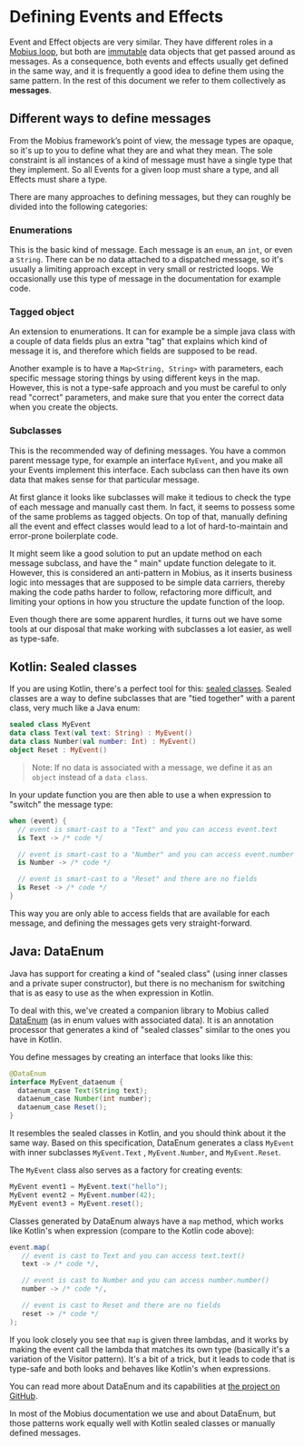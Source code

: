 # Defining Events and Effects

Event and Effect objects are very similar. They have different roles in
a [Mobius loop](../reference-guide/Mobius-Loop.md), but both are [immutable](./Immutability.md) data
objects that get passed around as messages. As a consequence, both events and effects usually get
defined in the same way, and it is frequently a good idea to define them using the same pattern. In
the rest of this document we refer to them collectively as **messages**.

## Different ways to define messages

From the Mobius framework’s point of view, the message types are opaque, so it's up to you to define
what they are and what they mean. The sole constraint is all instances of a kind of message must
have a single type that they implement. So all Events for a given loop must share a type, and all
Effects must share a type.

There are many approaches to defining messages, but they can roughly be divided into the following
categories:

### Enumerations

This is the basic kind of message. Each message is an `enum`, an `int`, or even a `String`. There
can be no data attached to a dispatched message, so it's usually a limiting approach except in very
small or restricted loops. We occasionally use this type of message in the documentation for example
code.

### Tagged object

An extension to enumerations. It can for example be a simple java class with a couple of data fields
plus an extra "tag" that explains which kind of message it is, and therefore which fields are
supposed to be read.

Another example is to have a `Map<String, String>` with parameters, each specific message storing
things by using different keys in the map. However, this is not a type-safe approach and you must be
careful to only read "correct" parameters, and make sure that you enter the correct data when you
create the objects.

### Subclasses

This is the recommended way of defining messages. You have a common parent message type, for example
an interface `MyEvent`, and you make all your Events implement this interface. Each subclass can
then have its own data that makes sense for that particular message.

At first glance it looks like subclasses will make it tedious to check the type of each message and
manually cast them. In fact, it seems to possess some of the same problems as tagged objects. On top
of that, manually defining all the event and effect classes would lead to a lot of hard-to-maintain
and error-prone boilerplate code.

It might seem like a good solution to put an update method on each message subclass, and have the "
main" update function delegate to it. However, this is considered an anti-pattern in Mobius, as it
inserts business logic into messages that are supposed to be simple data carriers, thereby making
the code paths harder to follow, refactoring more difficult, and limiting your options in how you
structure the update function of the loop.

Even though there are some apparent hurdles, it turns out we have some tools at our disposal that
make working with subclasses a lot easier, as well as type-safe.

## Kotlin: Sealed classes

If you are using Kotlin, there's a perfect tool for
this: [sealed classes](https://kotlinlang.org/docs/reference/sealed-classes.html). Sealed classes
are a way to define subclasses that are "tied together" with a parent class, very much like a Java
enum:

```kotlin
sealed class MyEvent
data class Text(val text: String) : MyEvent()
data class Number(val number: Int) : MyEvent()
object Reset : MyEvent()
```

> Note: If no data is associated with a message, we define it as an `object` instead of a `data class`.

In your update function you are then able to use a when expression to "switch" the message type:

```kotlin
when (event) {
  // event is smart-cast to a "Text" and you can access event.text
  is Text -> /* code */

  // event is smart-cast to a "Number" and you can access event.number
  is Number -> /* code */

  // event is smart-cast to a "Reset" and there are no fields
  is Reset -> /* code */
}
```

This way you are only able to access fields that are available for each message, and defining the
messages gets very straight-forward.

## Java: DataEnum

Java has support for creating a kind of "sealed class" (using inner classes and a private super
constructor), but there is no mechanism for switching that is as easy to use as the when expression
in Kotlin.

To deal with this, we've created a companion library to Mobius
called [DataEnum](https://github.com/spotify/dataenum) (as in enum values with associated data). It
is an annotation processor that generates a kind of "sealed classes" similar to the ones you have in
Kotlin.

You define messages by creating an interface that looks like this:

```java
@DataEnum
interface MyEvent_dataenum {
  dataenum_case Text(String text);
  dataenum_case Number(int number);
  dataenum_case Reset();
}
```

It resembles the sealed classes in Kotlin, and you should think about it the same way. Based on this
specification, DataEnum generates a class `MyEvent` with inner subclasses `MyEvent.Text`
, `MyEvent.Number`, and `MyEvent.Reset`.

The `MyEvent` class also serves as a factory for creating events:

```java
MyEvent event1 = MyEvent.text("hello");
MyEvent event2 = MyEvent.number(42);
MyEvent event3 = MyEvent.reset();
```

Classes generated by DataEnum always have a `map` method, which works like Kotlin's when
expression (compare to the Kotlin code above):

```java
event.map(
   // event is cast to Text and you can access text.text()
   text -> /* code */,

   // event is cast to Number and you can access number.number()
   number -> /* code */,

   // event is cast to Reset and there are no fields
   reset -> /* code */
);
```

If you look closely you see that `map` is given three lambdas, and it works by making the event call
the lambda that matches its own type (basically it's a variation of the Visitor pattern). It's a bit
of a trick, but it leads to code that is type-safe and both looks and behaves like Kotlin's when
expressions.

You can read more about DataEnum and its capabilities
at [the project on GitHub](https://github.com/spotify/dataenum).

In most of the Mobius documentation we use and about DataEnum, but those patterns work equally well
with Kotlin sealed classes or manually defined messages.
